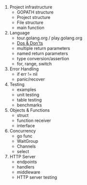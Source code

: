 1. Project infrastructure
   - GOPATH structure
   - Project structure
   - File structure
   - main function
1. Language
   - tour.golang.org / play.golang.org
   - [Dos & Don'ts](https://docs.google.com/document/d/152oQ24u1BMc0t2NJppEE5Cs6hiXtkGsa2p9zzUf4GgE/)
   - multiple return parameters
   - named return parameters
   - type conversion/assertion
   - for, range, switch
1. Error Handling
   - if err != nil
   - panic/recover
1. Testing
   - examples
   - unit testing
   - table testing
   - benchmarks   
1. Objects & Functions
   - struct
   - function receiver
   - interface
1. Concurrency
   - go func
   - WaitGroup
   - Channels
   - select
1. HTTP Server
   - endpoints
   - handlers
   - middleware
   - HTTP server testing
